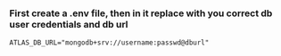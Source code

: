 ### First create a .env file, then in it replace with you correct db user credentials and db url
```
ATLAS_DB_URL="mongodb+srv://username:passwd@dburl"
```

